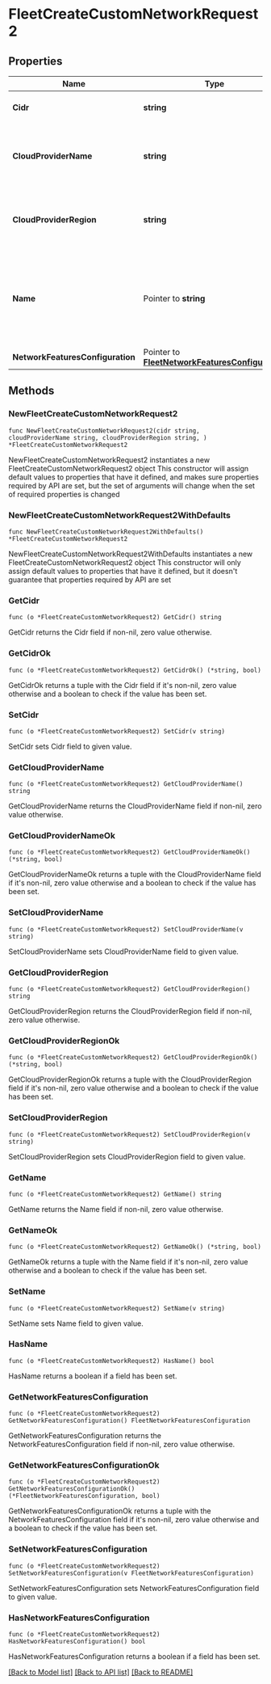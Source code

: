 # FleetCreateCustomNetworkRequest2

## Properties

Name | Type | Description | Notes
------------ | ------------- | ------------- | -------------
**Cidr** | **string** | CIDR block for the network | [default to "10.0.0.0/16"]
**CloudProviderName** | **string** | The name of the cloud provider that the instance is running on. | 
**CloudProviderRegion** | **string** | The region of the cloud provider that the instance is running in. | 
**Name** | Pointer to **string** | User friendly network name to help distinguish networks with same CIDRs | [optional] 
**NetworkFeaturesConfiguration** | Pointer to [**FleetNetworkFeaturesConfiguration**](FleetNetworkFeaturesConfiguration.md) |  | [optional] 

## Methods

### NewFleetCreateCustomNetworkRequest2

`func NewFleetCreateCustomNetworkRequest2(cidr string, cloudProviderName string, cloudProviderRegion string, ) *FleetCreateCustomNetworkRequest2`

NewFleetCreateCustomNetworkRequest2 instantiates a new FleetCreateCustomNetworkRequest2 object
This constructor will assign default values to properties that have it defined,
and makes sure properties required by API are set, but the set of arguments
will change when the set of required properties is changed

### NewFleetCreateCustomNetworkRequest2WithDefaults

`func NewFleetCreateCustomNetworkRequest2WithDefaults() *FleetCreateCustomNetworkRequest2`

NewFleetCreateCustomNetworkRequest2WithDefaults instantiates a new FleetCreateCustomNetworkRequest2 object
This constructor will only assign default values to properties that have it defined,
but it doesn't guarantee that properties required by API are set

### GetCidr

`func (o *FleetCreateCustomNetworkRequest2) GetCidr() string`

GetCidr returns the Cidr field if non-nil, zero value otherwise.

### GetCidrOk

`func (o *FleetCreateCustomNetworkRequest2) GetCidrOk() (*string, bool)`

GetCidrOk returns a tuple with the Cidr field if it's non-nil, zero value otherwise
and a boolean to check if the value has been set.

### SetCidr

`func (o *FleetCreateCustomNetworkRequest2) SetCidr(v string)`

SetCidr sets Cidr field to given value.


### GetCloudProviderName

`func (o *FleetCreateCustomNetworkRequest2) GetCloudProviderName() string`

GetCloudProviderName returns the CloudProviderName field if non-nil, zero value otherwise.

### GetCloudProviderNameOk

`func (o *FleetCreateCustomNetworkRequest2) GetCloudProviderNameOk() (*string, bool)`

GetCloudProviderNameOk returns a tuple with the CloudProviderName field if it's non-nil, zero value otherwise
and a boolean to check if the value has been set.

### SetCloudProviderName

`func (o *FleetCreateCustomNetworkRequest2) SetCloudProviderName(v string)`

SetCloudProviderName sets CloudProviderName field to given value.


### GetCloudProviderRegion

`func (o *FleetCreateCustomNetworkRequest2) GetCloudProviderRegion() string`

GetCloudProviderRegion returns the CloudProviderRegion field if non-nil, zero value otherwise.

### GetCloudProviderRegionOk

`func (o *FleetCreateCustomNetworkRequest2) GetCloudProviderRegionOk() (*string, bool)`

GetCloudProviderRegionOk returns a tuple with the CloudProviderRegion field if it's non-nil, zero value otherwise
and a boolean to check if the value has been set.

### SetCloudProviderRegion

`func (o *FleetCreateCustomNetworkRequest2) SetCloudProviderRegion(v string)`

SetCloudProviderRegion sets CloudProviderRegion field to given value.


### GetName

`func (o *FleetCreateCustomNetworkRequest2) GetName() string`

GetName returns the Name field if non-nil, zero value otherwise.

### GetNameOk

`func (o *FleetCreateCustomNetworkRequest2) GetNameOk() (*string, bool)`

GetNameOk returns a tuple with the Name field if it's non-nil, zero value otherwise
and a boolean to check if the value has been set.

### SetName

`func (o *FleetCreateCustomNetworkRequest2) SetName(v string)`

SetName sets Name field to given value.

### HasName

`func (o *FleetCreateCustomNetworkRequest2) HasName() bool`

HasName returns a boolean if a field has been set.

### GetNetworkFeaturesConfiguration

`func (o *FleetCreateCustomNetworkRequest2) GetNetworkFeaturesConfiguration() FleetNetworkFeaturesConfiguration`

GetNetworkFeaturesConfiguration returns the NetworkFeaturesConfiguration field if non-nil, zero value otherwise.

### GetNetworkFeaturesConfigurationOk

`func (o *FleetCreateCustomNetworkRequest2) GetNetworkFeaturesConfigurationOk() (*FleetNetworkFeaturesConfiguration, bool)`

GetNetworkFeaturesConfigurationOk returns a tuple with the NetworkFeaturesConfiguration field if it's non-nil, zero value otherwise
and a boolean to check if the value has been set.

### SetNetworkFeaturesConfiguration

`func (o *FleetCreateCustomNetworkRequest2) SetNetworkFeaturesConfiguration(v FleetNetworkFeaturesConfiguration)`

SetNetworkFeaturesConfiguration sets NetworkFeaturesConfiguration field to given value.

### HasNetworkFeaturesConfiguration

`func (o *FleetCreateCustomNetworkRequest2) HasNetworkFeaturesConfiguration() bool`

HasNetworkFeaturesConfiguration returns a boolean if a field has been set.


[[Back to Model list]](../README.md#documentation-for-models) [[Back to API list]](../README.md#documentation-for-api-endpoints) [[Back to README]](../README.md)


